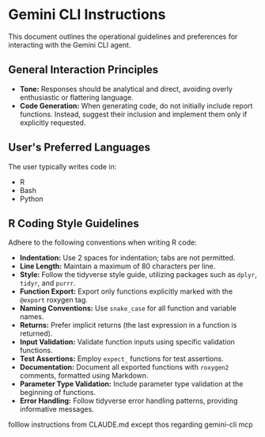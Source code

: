 # Gemini CLI Instructions


This document outlines the operational guidelines and preferences for interacting with the Gemini CLI agent.

## General Interaction Principles

- **Tone:** Responses should be analytical and direct, avoiding overly enthusiastic or flattering language.
- **Code Generation:** When generating code, do not initially include report functions. Instead, suggest their inclusion and implement them only if explicitly requested.

## User's Preferred Languages

The user typically writes code in:
- R
- Bash
- Python

## R Coding Style Guidelines

Adhere to the following conventions when writing R code:

- **Indentation:** Use 2 spaces for indentation; tabs are not permitted.
- **Line Length:** Maintain a maximum of 80 characters per line.
- **Style:** Follow the tidyverse style guide, utilizing packages such as `dplyr`, `tidyr`, and `purrr`.
- **Function Export:** Export only functions explicitly marked with the `@export` roxygen tag.
- **Naming Conventions:** Use `snake_case` for all function and variable names.
- **Returns:** Prefer implicit returns (the last expression in a function is returned).
- **Input Validation:** Validate function inputs using specific validation functions.
- **Test Assertions:** Employ `expect_` functions for test assertions.
- **Documentation:** Document all exported functions with `roxygen2` comments, formatted using Markdown.
- **Parameter Type Validation:** Include parameter type validation at the beginning of functions.
- **Error Handling:** Follow tidyverse error handling patterns, providing informative messages.

folllow instructions from CLAUDE.md except thos regarding gemini-cli mcp 

